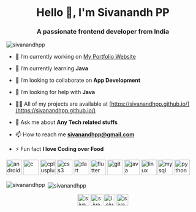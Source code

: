 <h1 align="center">Hello 👋, I'm Sivanandh PP</h1>
<h3 align="center">A passionate frontend developer from India</h3>

<p align="left"> <img src="https://komarev.com/ghpvc/?username=sivanandhpp" alt="sivanandhpp" /> </p>

- 🔭 I’m currently working on [My Portfolio Website](https://sivanandhpp.github.io/)

- 🌱 I’m currently learning **Java**

- 👯 I’m looking to collaborate on **App Development**

- 🤝 I’m looking for help with **Java**

- 👨‍💻 All of my projects are available at [https://sivanandhpp.github.io/](https://sivanandhpp.github.io/)

- 💬 Ask me about **Any Tech related stuffs**

- 📫 How to reach me **sivanandhpp@gmail.com**

- ⚡ Fun fact **I love Coding over Food**

<p align="left"><img src="https://devicons.github.io/devicon/devicon.git/icons/android/android-original-wordmark.svg" alt="android" width="40" height="40"/> <img src="https://devicons.github.io/devicon/devicon.git/icons/c/c-original.svg" alt="c" width="40" height="40"/> <img src="https://devicons.github.io/devicon/devicon.git/icons/cplusplus/cplusplus-original.svg" alt="cplusplus" width="40" height="40"/> <img src="https://devicons.github.io/devicon/devicon.git/icons/css3/css3-original-wordmark.svg" alt="css3" width="40" height="40"/> <img src="https://www.vectorlogo.zone/logos/dartlang/dartlang-icon.svg" alt="dart" width="40" height="40"/> <img src="https://www.vectorlogo.zone/logos/flutterio/flutterio-icon.svg" alt="flutter" width="40" height="40"/> <img src="https://www.vectorlogo.zone/logos/git-scm/git-scm-icon.svg" alt="git" width="40" height="40"/> <img src="https://devicons.github.io/devicon/devicon.git/icons/java/java-original-wordmark.svg" alt="java" width="40" height="40"/> <img src="https://devicons.github.io/devicon/devicon.git/icons/linux/linux-original.svg" alt="linux" width="40" height="40"/> <img src="https://devicons.github.io/devicon/devicon.git/icons/mysql/mysql-original-wordmark.svg" alt="mysql" width="40" height="40"/> <img src="https://devicons.github.io/devicon/devicon.git/icons/python/python-original.svg" alt="python" width="40" height="40"/></p><p><img align="left" src="https://github-readme-stats.vercel.app/api/top-langs/?username=sivanandhpp&layout=compact&hide=html" alt="sivanandhpp" /></p>

<p>&nbsp;<img align="center" src="https://github-readme-stats.vercel.app/api?username=sivanandhpp&show_icons=true" alt="sivanandhpp" /></p>

<p align="center">
<a href="https://twitter.com/siva__nandh" target="blank"><img align="center" src="https://cdn.jsdelivr.net/npm/simple-icons@3.0.1/icons/twitter.svg" alt="siva__nandh" height="30" width="30" /></a>
<a href="https://linkedin.com/in/sivanandh" target="blank"><img align="center" src="https://cdn.jsdelivr.net/npm/simple-icons@3.0.1/icons/linkedin.svg" alt="sivanandh" height="30" width="30" /></a>
<a href="https://fb.com/i.sivanandh" target="blank"><img align="center" src="https://cdn.jsdelivr.net/npm/simple-icons@3.0.1/icons/facebook.svg" alt="i.sivanandh" height="30" width="30" /></a>
<a href="https://instagram.com/siva_nandh" target="blank"><img align="center" src="https://cdn.jsdelivr.net/npm/simple-icons@3.0.1/icons/instagram.svg" alt="siva_nandh" height="30" width="30" /></a>
</p>
